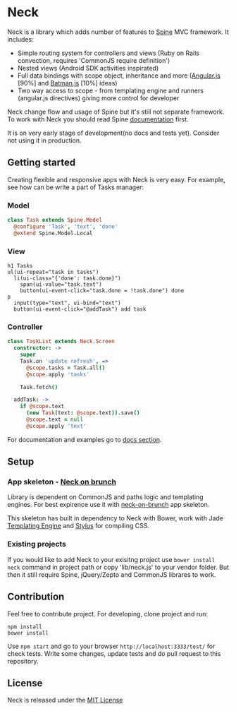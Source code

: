 # Neck

Neck is a library which adds number of features to [Spine](http://spinejs.com/) MVC framework. It includes:

* Simple routing system for controllers and views (Ruby on Rails convection, requires 'CommonJS require definition')
* Nested views (Android SDK activities inspirated)
* Full data bindings with scope object, inheritance and more ([Angular.js](http://angularjs.org/) [90%] and [Batman.js](http://batmanjs.org/) [10%] ideas)
* Two way access to scope - from templating engine and runners (angular.js directives) giving more control for developer

Neck change flow and usage of Spine but it's still not separate framework. 
To work with Neck you should read Spine [documentation](http://spinejs.com/docs/index) first.

It is on very early stage of development(no docs and tests yet). Consider not using it in production.

## Getting started

Creating flexible and responsive apps with Neck is very easy. For example, see how can be write a part of Tasks manager:

### Model

```coffee
class Task extends Spine.Model
  @configure 'Task', 'text', 'done'
  @extend Spine.Model.Local
```

### View

```jade
h1 Tasks
ul(ui-repeat="task in tasks")
  li(ui-class="{'done': task.done}")
    span(ui-value="task.text")
    button(ui-event-click="task.done = !task.done") done
p
  input(type="text", ui-bind="text")
  button(ui-event-click="@addTask") add task
```

### Controller

```coffee
class TaskList extends Neck.Screen
  constructor: ->
    super
    Task.on 'update refresh', =>
      @scope.tasks = Task.all()
      @scope.apply 'tasks'

    Task.fetch()

  addTask: ->
    if @scope.text
      (new Task(text: @scope.text)).save()
      @scope.text = null
      @scope.apply 'text'
```

For documentation and examples go to [docs section](https://github.com/smalluban/neck/wiki).

## Setup

### App skeleton - [Neck on brunch](https://github.com/smalluban/neck-on-brunch)

Library is dependent on CommonJS and paths logic and templating engines.
For best expirence use it with [neck-on-brunch](https://github.com/smalluban/neck-on-brunch) app skeleton. 

This skeleton has built in dependency to Neck with Bower, work with Jade [Templating Engine](http://jade-lang.com/) 
and [Stylus](http://learnboost.github.io/stylus/) for compiling CSS.

### Existing projects

If you would like to add Neck to your exisitng project use `bower install neck` command in project path 
or copy 'lib/neck.js' to your vendor folder. But then it still require Spine, jQuery/Zepto and CommonJS librares to work.

## Contribution

Feel free to contribute project. For developing, clone project and run:

```
npm install
bower install
```

Use `npm start` and go to your browser `http://localhost:3333/test/` for check tests. 
Write some changes, update tests and do pull request to this repository.

## License

Neck is released under the [MIT License](https://raw.github.com/smalluban/neck/master/LICENSE)

